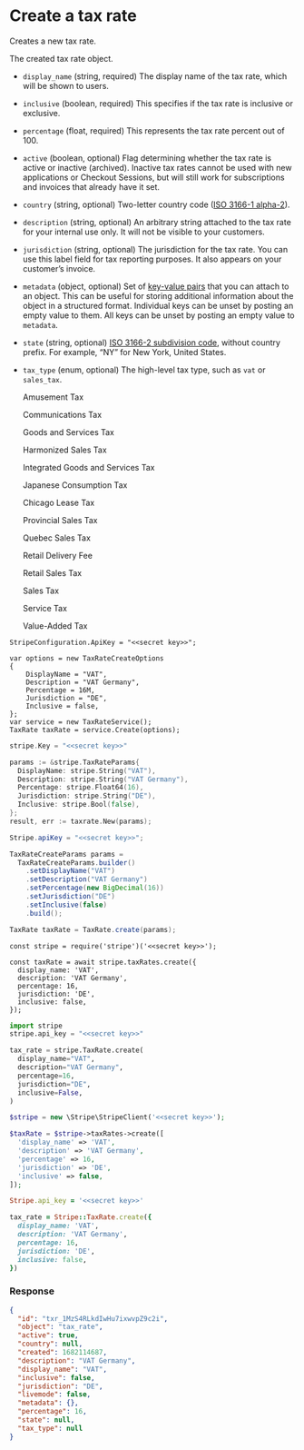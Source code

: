 # Create a tax rate

Creates a new tax rate.

The created tax rate object.

- `display_name` (string, required)
  The display name of the tax rate, which will be shown to users.

- `inclusive` (boolean, required)
  This specifies if the tax rate is inclusive or exclusive.

- `percentage` (float, required)
  This represents the tax rate percent out of 100.

- `active` (boolean, optional)
  Flag determining whether the tax rate is active or inactive (archived). Inactive tax rates cannot be used with new applications or Checkout Sessions, but will still work for subscriptions and invoices that already have it set.

- `country` (string, optional)
  Two-letter country code ([ISO 3166-1 alpha-2](https://en.wikipedia.org/wiki/ISO_3166-1_alpha-2)).

- `description` (string, optional)
  An arbitrary string attached to the tax rate for your internal use only. It will not be visible to your customers.

- `jurisdiction` (string, optional)
  The jurisdiction for the tax rate. You can use this label field for tax reporting purposes. It also appears on your customer’s invoice.

- `metadata` (object, optional)
  Set of [key-value pairs](https://docs.stripe.com/docs/api/metadata.md) that you can attach to an object. This can be useful for storing additional information about the object in a structured format. Individual keys can be unset by posting an empty value to them. All keys can be unset by posting an empty value to `metadata`.

- `state` (string, optional)
  [ISO 3166-2 subdivision code](https://en.wikipedia.org/wiki/ISO_3166-2), without country prefix. For example, “NY” for New York, United States.

- `tax_type` (enum, optional)
  The high-level tax type, such as `vat` or `sales_tax`.

  Amusement Tax

  Communications Tax

  Goods and Services Tax

  Harmonized Sales Tax

  Integrated Goods and Services Tax

  Japanese Consumption Tax

  Chicago Lease Tax

  Provincial Sales Tax

  Quebec Sales Tax

  Retail Delivery Fee

  Retail Sales Tax

  Sales Tax

  Service Tax

  Value-Added Tax

```dotnet
StripeConfiguration.ApiKey = "<<secret key>>";

var options = new TaxRateCreateOptions
{
    DisplayName = "VAT",
    Description = "VAT Germany",
    Percentage = 16M,
    Jurisdiction = "DE",
    Inclusive = false,
};
var service = new TaxRateService();
TaxRate taxRate = service.Create(options);
```

```go
stripe.Key = "<<secret key>>"

params := &stripe.TaxRateParams{
  DisplayName: stripe.String("VAT"),
  Description: stripe.String("VAT Germany"),
  Percentage: stripe.Float64(16),
  Jurisdiction: stripe.String("DE"),
  Inclusive: stripe.Bool(false),
};
result, err := taxrate.New(params);
```

```java
Stripe.apiKey = "<<secret key>>";

TaxRateCreateParams params =
  TaxRateCreateParams.builder()
    .setDisplayName("VAT")
    .setDescription("VAT Germany")
    .setPercentage(new BigDecimal(16))
    .setJurisdiction("DE")
    .setInclusive(false)
    .build();

TaxRate taxRate = TaxRate.create(params);
```

```node
const stripe = require('stripe')('<<secret key>>');

const taxRate = await stripe.taxRates.create({
  display_name: 'VAT',
  description: 'VAT Germany',
  percentage: 16,
  jurisdiction: 'DE',
  inclusive: false,
});
```

```python
import stripe
stripe.api_key = "<<secret key>>"

tax_rate = stripe.TaxRate.create(
  display_name="VAT",
  description="VAT Germany",
  percentage=16,
  jurisdiction="DE",
  inclusive=False,
)
```

```php
$stripe = new \Stripe\StripeClient('<<secret key>>');

$taxRate = $stripe->taxRates->create([
  'display_name' => 'VAT',
  'description' => 'VAT Germany',
  'percentage' => 16,
  'jurisdiction' => 'DE',
  'inclusive' => false,
]);
```

```ruby
Stripe.api_key = '<<secret key>>'

tax_rate = Stripe::TaxRate.create({
  display_name: 'VAT',
  description: 'VAT Germany',
  percentage: 16,
  jurisdiction: 'DE',
  inclusive: false,
})
```

### Response

```json
{
  "id": "txr_1MzS4RLkdIwHu7ixwvpZ9c2i",
  "object": "tax_rate",
  "active": true,
  "country": null,
  "created": 1682114687,
  "description": "VAT Germany",
  "display_name": "VAT",
  "inclusive": false,
  "jurisdiction": "DE",
  "livemode": false,
  "metadata": {},
  "percentage": 16,
  "state": null,
  "tax_type": null
}
```